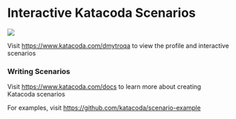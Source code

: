 # Interactive Katacoda Scenarios

[![](http://shields.katacoda.com/katacoda/dmytroqa/count.svg)](https://www.katacoda.com/dmytroqa "Get your profile on Katacoda.com")

Visit https://www.katacoda.com/dmytroqa to view the profile and interactive scenarios

### Writing Scenarios
Visit https://www.katacoda.com/docs to learn more about creating Katacoda scenarios

For examples, visit https://github.com/katacoda/scenario-example
